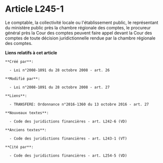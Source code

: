 # Article L245-1

Le comptable, la collectivité locale ou l'établissement public, le représentant du ministère public près la chambre régionale
des comptes, le procureur général près la Cour des comptes peuvent faire appel devant la Cour des comptes de toute décision
juridictionnelle rendue par la chambre régionale des comptes.

**Liens relatifs à cet article**

	**Créé par**:

	  - Loi n°2008-1091 du 28 octobre 2008 - art. 26

	**Modifié par**:

	  - Loi n°2008-1091 du 28 octobre 2008 - art. 27

	**Liens**:

	  - TRANSFERE: Ordonnance n°2016-1360 du 13 octobre 2016 - art. 27

	**Nouveaux textes**:

	  - Code des juridictions financières - art. L242-6 (VD)

	**Anciens textes**:

	  - Code des juridictions financières - art. L243-1 (VT)

	**Cité par**:

	  - Code des juridictions financières - art. L254-5 (VD)

